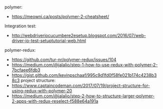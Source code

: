polymer:
* https://meowni.ca/posts/polymer-2-cheatsheet/

Integration test: 
* http://webdriveriocucumbere2esetup.blogspot.com/2016/07/web-driver-io-test-setuptutorial-web.html

polymer-redux: 
* https://github.com/tur-nr/polymer-redux/issues/104
* https://medium.com/@jalalio/step-1-how-to-use-redux-with-polymer-2-7bcfaee6fdb3
* https://gist.github.com/kevinpschaaf/995c9d1fd0f58fe021b174c4238b38c3
project structure:
* https://www.captaincodeman.com/2017/07/19/project-structure-for-using-redux-with-polymer-20
* https://medium.com/@jalalio/step-2-how-to-structure-larger-polymer-2-apps-with-redux-reselect-f588e64a191a
